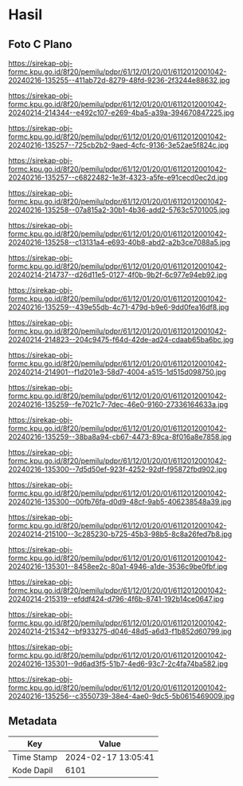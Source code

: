 # Hasil

## Foto C Plano

https://sirekap-obj-formc.kpu.go.id/8f20/pemilu/pdpr/61/12/01/20/01/6112012001042-20240216-135255--411ab72d-8279-48fd-9236-2f3244e88632.jpg

https://sirekap-obj-formc.kpu.go.id/8f20/pemilu/pdpr/61/12/01/20/01/6112012001042-20240214-214344--e492c107-e269-4ba5-a39a-394670847225.jpg

https://sirekap-obj-formc.kpu.go.id/8f20/pemilu/pdpr/61/12/01/20/01/6112012001042-20240216-135257--725cb2b2-9aed-4cfc-9136-3e52ae5f824c.jpg

https://sirekap-obj-formc.kpu.go.id/8f20/pemilu/pdpr/61/12/01/20/01/6112012001042-20240216-135257--c6822482-1e3f-4323-a5fe-e91cecd0ec2d.jpg

https://sirekap-obj-formc.kpu.go.id/8f20/pemilu/pdpr/61/12/01/20/01/6112012001042-20240216-135258--07a815a2-30b1-4b36-add2-5763c5701005.jpg

https://sirekap-obj-formc.kpu.go.id/8f20/pemilu/pdpr/61/12/01/20/01/6112012001042-20240216-135258--c13131a4-e693-40b8-abd2-a2b3ce7088a5.jpg

https://sirekap-obj-formc.kpu.go.id/8f20/pemilu/pdpr/61/12/01/20/01/6112012001042-20240214-214737--d26d11e5-0127-4f0b-9b2f-6c977e94eb92.jpg

https://sirekap-obj-formc.kpu.go.id/8f20/pemilu/pdpr/61/12/01/20/01/6112012001042-20240216-135259--439e55db-4c71-479d-b9e6-9dd0fea16df8.jpg

https://sirekap-obj-formc.kpu.go.id/8f20/pemilu/pdpr/61/12/01/20/01/6112012001042-20240214-214823--204c9475-f64d-42de-ad24-cdaab65ba6bc.jpg

https://sirekap-obj-formc.kpu.go.id/8f20/pemilu/pdpr/61/12/01/20/01/6112012001042-20240214-214901--f1d201e3-58d7-4004-a515-1d515d098750.jpg

https://sirekap-obj-formc.kpu.go.id/8f20/pemilu/pdpr/61/12/01/20/01/6112012001042-20240216-135259--fe7021c7-7dec-46e0-9160-27336164633a.jpg

https://sirekap-obj-formc.kpu.go.id/8f20/pemilu/pdpr/61/12/01/20/01/6112012001042-20240216-135259--38ba8a94-cb67-4473-89ca-8f016a8e7858.jpg

https://sirekap-obj-formc.kpu.go.id/8f20/pemilu/pdpr/61/12/01/20/01/6112012001042-20240216-135300--7d5d50ef-923f-4252-92df-f95872fbd902.jpg

https://sirekap-obj-formc.kpu.go.id/8f20/pemilu/pdpr/61/12/01/20/01/6112012001042-20240216-135300--00fb76fa-d0d9-48cf-9ab5-406238548a39.jpg

https://sirekap-obj-formc.kpu.go.id/8f20/pemilu/pdpr/61/12/01/20/01/6112012001042-20240214-215100--3c285230-b725-45b3-98b5-8c8a26fed7b8.jpg

https://sirekap-obj-formc.kpu.go.id/8f20/pemilu/pdpr/61/12/01/20/01/6112012001042-20240216-135301--8458ee2c-80a1-4946-a1de-3536c9be0fbf.jpg

https://sirekap-obj-formc.kpu.go.id/8f20/pemilu/pdpr/61/12/01/20/01/6112012001042-20240214-215319--efddf424-d796-4f6b-8741-192b14ce0647.jpg

https://sirekap-obj-formc.kpu.go.id/8f20/pemilu/pdpr/61/12/01/20/01/6112012001042-20240214-215342--bf933275-d046-48d5-a6d3-f1b852d60799.jpg

https://sirekap-obj-formc.kpu.go.id/8f20/pemilu/pdpr/61/12/01/20/01/6112012001042-20240216-135301--9d6ad3f5-51b7-4ed6-93c7-2c4fa74ba582.jpg

https://sirekap-obj-formc.kpu.go.id/8f20/pemilu/pdpr/61/12/01/20/01/6112012001042-20240216-135256--c3550739-38e4-4ae0-9dc5-5b0615469009.jpg


## Metadata

| Key        | Value               |
| ---------- | ------------------- |
| Time Stamp | 2024-02-17 13:05:41 |
| Kode Dapil | 6101                |



